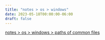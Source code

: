 ```yaml
---
title: "notes > os > windows"
date: 2023-05-18T00:00:00-06:00
draft: false
---
```


[notes > os > windows > paths of common files](paths-of-common-files.md)  
